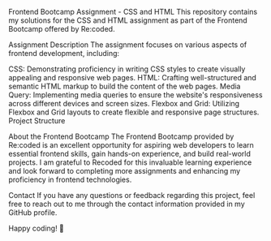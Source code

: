 Frontend Bootcamp Assignment - CSS and HTML
This repository contains my solutions for the CSS and HTML assignment as part of the Frontend Bootcamp offered by Re:coded.

Assignment Description
The assignment focuses on various aspects of frontend development, including:

CSS: Demonstrating proficiency in writing CSS styles to create visually appealing and responsive web pages.
HTML: Crafting well-structured and semantic HTML markup to build the content of the web pages.
Media Query: Implementing media queries to ensure the website's responsiveness across different devices and screen sizes.
Flexbox and Grid: Utilizing Flexbox and Grid layouts to create flexible and responsive page structures.
Project Structure

About the Frontend Bootcamp
The Frontend Bootcamp provided by Re:coded is an excellent opportunity for aspiring web developers to learn essential frontend skills, gain hands-on experience, and build real-world projects. I am grateful to Recoded for this invaluable learning experience and look forward to completing more assignments and enhancing my proficiency in frontend technologies.

Contact
If you have any questions or feedback regarding this project, feel free to reach out to me through the contact information provided in my GitHub profile.

Happy coding! 🚀